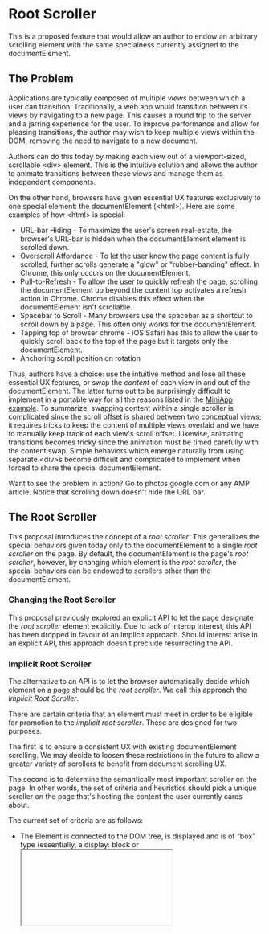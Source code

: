 # Root Scroller

This is a proposed feature that would allow an author to
endow an arbitrary scrolling element with the same specialness currently
assigned to the documentElement.

## The Problem

Applications are typically composed of multiple *views* between which a user can
transition. Traditionally, a web app would transition between its views by
navigating to a new page. This causes a round trip to the server and a jarring
experience for the user. To improve performance and allow for pleasing
transitions, the author may wish to keep multiple views within the DOM,
removing the need to navigate to a new document.

Authors can do this today by making each view out of a viewport-sized,
scrollable &lt;div> element. This is the intuitive solution and allows the
author to animate transitions between these views and manage them as independent
components.

On the other hand, browsers have given essential UX features exclusively to one
special element: the documentElement (&lt;html>). Here are some examples of how
&lt;html> is special:

  * URL-bar Hiding - To maximize the user's screen real-estate, the browser's
    URL-bar is hidden when the documentElement element is scrolled down.
  * Overscroll Affordance - To let the user know the page content is fully
    scrolled, further scrolls generate a "glow" or "rubber-banding" effect. In
    Chrome, this only occurs on the documentElement.
  * Pull-to-Refresh - To allow the user to quickly refresh the page, scrolling
    the documentElement up beyond the content top activates a refresh action
    in Chrome. Chrome disables this effect when the documentElement isn't
    scrollable.
  * Spacebar to Scroll - Many browsers use the spacebar as a shortcut to
    scroll down by a page. This often only works for the documentElement.
  * Tapping top of browser chrome - iOS Safari has this to allow the user 
    to quickly scroll back to the top of the page but it targets only the
    documentElement.
  * Anchoring scroll position on rotation

Thus, authors have a choice: use the intuitive method and lose all these
essential UX features, or swap the *content* of each view in and out of the
documentElement. The latter turns out to be surprisingly difficult to
implement in a portable way for all the reasons listed in the
[MiniApp example](https://docs.google.com/document/d/11kwtjxXelqsIELtHfXDWLWVPrdGJGdy4yvHu-2mGyn4/edit#heading=h.kho1ejnoqhs7).
To summarize, swapping content within a single scroller is complicated since
the scroll offset is shared between two conceptual views; it requires tricks to
keep the content of multiple views overlaid and we have to manually keep track
of each view's scroll offset. Likewise, animating transitions becomes tricky
since the animation must be timed carefully with the content swap. Simple
behaviors which emerge naturally from using separate &lt;div>s become difficult
and complicated to implement when forced to share the special documentElement.

Want to see the problem in action? Go to photos.google.com or any AMP article.
Notice that scrolling down doesn't hide the URL bar.

## The Root Scroller

This proposal introduces the concept of a _root scroller_. This generalizes the
special behaviors given today only to the documentElement to a single _root
scroller_ on the page. By default, the documentElement is the page's _root
scroller_, however, by changing which element is the _root scroller_, the
special behaviors can be endowed to scrollers other than the documentElement.

### Changing the Root Scroller

This proposal previously explored an explicit API to let the page designate the
_root scroller_ element explicitly. Due to lack of interop interest, this API
has been dropped in favour of an implicit approach. Should interest arise in an
explicit API, this approach doesn't preclude resurrecting the API.

### Implicit Root Scroller

The alternative to an API is to let the browser automatically decide which
element on a page should be the _root scroller_. We call this approach the
_Implicit Root Scroller_.

There are certain criteria that an element must meet in order to be eligible
for promotion to the _implicit root scroller_. These are designed for two
purposes.

The first is to ensure a consistent UX with existing documentElement
scrolling. We may decide to loosen these restrictions in the future to allow
a greater variety of scrollers to benefit from document scrolling UX.

The second is to determine the semantically most important scroller on the
page. In other words, the set of criteria and heuristics should pick a unique
scroller on the page that's hosting the content the user currently cares about.

The current set of criteria are as follows:

* The Element is connected to the DOM tree, is displayed and is of “box” type
  (essentially, a display: block or <iframe>)
* For non-iframe Elements, it must have an overflow clip
* The Element must exactly fill the viewport. That is, it must be at location
  (0, 0) and it’s size must match the viewport size exactly.
* The Element must be user scrollable, have overflow, and be fully visible (e.g.
  opacity: 1)
* The Element must not have an ancestor that is scrollable or has any kind of
  clipping or masking (e.g. overflow: hidden, clip-path, mask, etc.)

Intuitively: if we notice the main document doesn’t have any scrollable content
itself, but there is a screen-filling scroller that’s not “weird” in any way -
the scroller is promoted to _root scroller_. In the rare case there are 
multiple such candidates, neither is promoted.

These criteria are reevaluated after a style or layout update so that the
_root scroller_ must always meet these criteria.

## Improved Functionality

A major benefit of this feature is that authors can keep logically separate
views in separate parts of the DOM. For example, a common app model is to have
a stream of items from which users can open an item to view more details (e.g.
a news stream). This app has a "stream view" and an "item view".

The intuitive structure of this app would be:

```
<div id="streamView">
 ...
</div>
<div id="itemView" class="hidden">
 ...
</div>
```

When the user opens an item, the #itemView is populated and unhidden, perhaps
with some animated transition.

Without _root scroller_, this application would lose all the document-scrolling
like URL bar hiding. With _implicit root scroller_, the currently in-view
scroller automatically gets the document-scrolling UX (assuming the criteria
above are met) without forcing authors to do DOM surgery.

## Status

This feature is currently implemented in Chrome and on track to ship by default
in M73, see https://www.chromestatus.com/features/5162094739587072

## Examples

See http://bokand.github.io/rs/implicit.html for an example of an application
layout that levarages the _implicit root scroller_.
